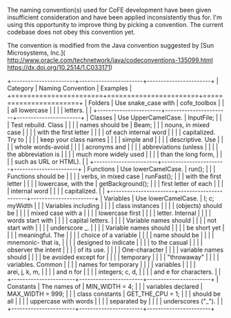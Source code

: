 The naming convention(s) used for CoFE development have been given
insufficient consideration and have been applied inconsistently thus
for. I'm using this opportunity to improve thing by picking a
convention. The current codebase does not obey this convention yet.

The convention is modified from the Java convention suggested by \[Sun
Microsystems, Inc.\](
http://www.oracle.com/technetwork/java/codeconventions-135099.html
https://dx.doi.org/10.2514/1.C033171)

+-----------------------+-----------------------+-----------------------+
| Category              | Naming Convention     | Examples              |
+=======================+=======================+=======================+
| Folders               | Use snake\_case with  | cofe\_toolbox         |
|                       | all lowercase         |                       |
|                       | letters.              |                       |
+-----------------------+-----------------------+-----------------------+
| Classes               | Use UpperCamelCase.   | InputFile;            |
|                       | Test rebuild. Class   |                       |
|                       | names should be       | Beam;                 |
|                       | nouns, in mixed case  |                       |
|                       | with the first letter |                       |
|                       | of each internal word |                       |
|                       | capitalized. Try to   |                       |
|                       | keep your class names |                       |
|                       | simple and            |                       |
|                       | descriptive. Use      |                       |
|                       | whole words-avoid     |                       |
|                       | acronyms and          |                       |
|                       | abbreviations (unless |                       |
|                       | the abbreviation is   |                       |
|                       | much more widely used |                       |
|                       | than the long form,   |                       |
|                       | such as URL or HTML). |                       |
+-----------------------+-----------------------+-----------------------+
| Functions             | Use lowerCamelCase.   | run();                |
|                       | Functions should be   |                       |
|                       | verbs, in mixed case  | runFast();            |
|                       | with the first letter |                       |
|                       | lowercase, with the   | getBackground();      |
|                       | first letter of each  |                       |
|                       | internal word         |                       |
|                       | capitalized.          |                       |
+-----------------------+-----------------------+-----------------------+
| Variables             | Use lowerCamelCase.   | I; c; myWidth         |
|                       | Variables including   |                       |
|                       | class instances       |                       |
|                       | (objects) should be   |                       |
|                       | mixed case with a     |                       |
|                       | lowercase first       |                       |
|                       | letter. Internal      |                       |
|                       | words start with      |                       |
|                       | capital letters.      |                       |
|                       | Variable names should |                       |
|                       | not start with        |                       |
|                       | underscore \_.        |                       |
|                       | Variable names should |                       |
|                       | be short yet          |                       |
|                       | meaningful. The       |                       |
|                       | choice of a variable  |                       |
|                       | name should be        |                       |
|                       | mnemonic- that is,    |                       |
|                       | designed to indicate  |                       |
|                       | to the casual         |                       |
|                       | observer the intent   |                       |
|                       | of its use.           |                       |
|                       | One-character         |                       |
|                       | variable names should |                       |
|                       | be avoided except for |                       |
|                       | temporary             |                       |
|                       | \"throwaway\"         |                       |
|                       | variables. Common     |                       |
|                       | names for temporary   |                       |
|                       | variables             |                       |
|                       | arei, j, k, m,        |                       |
|                       | and n for             |                       |
|                       | integers; c, d,       |                       |
|                       | and e for characters. |                       |
+-----------------------+-----------------------+-----------------------+
| Constants             | The names of          | MIN\_WIDTH = 4;       |
|                       | variables declared    | MAX\_WIDTH = 999;     |
|                       | class constants       | GET\_THE\_CPU = 1;    |
|                       | should be all         |                       |
|                       | uppercase with words  |                       |
|                       | separated by          |                       |
|                       | underscores (\"\_\"). |                       |
+-----------------------+-----------------------+-----------------------+
